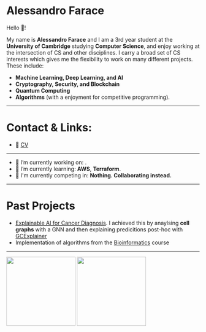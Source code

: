 # **Alessandro Farace** 
Hello 👋!

My name is **Alessandro Farace** and I am a 3rd year student at the **University of Cambridge** studying **Computer Science**, and enjoy working at the intersection of CS and other disciplines. I carry a broad set of CS interests which gives me the flexibility to work on many different projects. These include:
- **Machine Learning, Deep Learning, and AI**
- **Cryptography, Security, and Blockchain**
- **Quantum Computing**
- **Algorithms** (with a enjoyment for competitive programming).

---
# Contact & Links:
- 📝 [CV](https://github.com/A-F-V/A-F-V/blob/main/AFV_CV.pdf)

---

- 🔭 I’m currently working on: .
- 🌱 I’m currently learning: **AWS**, **Terraform**.
- 💪 I'm currently competing in: **Nothing. Collaborating instead.**

---
# Past Projects
- [Explainable AI for Cancer Diagnosis](https://github.com/A-F-V/XAI-Cancer-Diagnosis). I achieved this by anaylsing **cell graphs** with a GNN and then explaining predicitions post-hoc with [GCExplainer](https://arxiv.org/abs/2107.11889)
- Implementation of algorithms from the [Bioinformatics](https://github.com/A-F-V/Bioinformatics) course

---
<img height="180em" src="https://github-readme-stats.vercel.app/api?username=A-F-V&theme=tokyonight&show_icons=true&hide_border=true&&count_private=true&include_all_commits=true" /> <img height="180em" src="https://github-readme-stats.vercel.app/api/top-langs?username=A-F-V&layout=compact&show_icons=true&theme=tokyonight&hide_border=true&&count_private=true&include_all_commits=true" />
